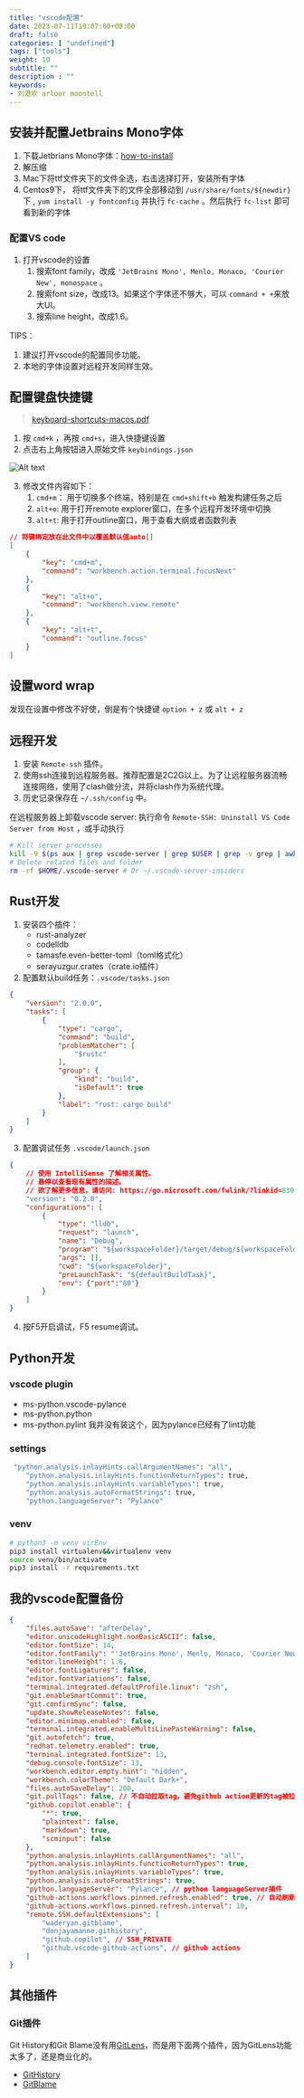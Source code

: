 ```yaml
---
title: "vscode配置"
date: 2023-07-11T19:07:00+08:00
draft: false
categories: [ "undefined"]
tags: ["tools"]
weight: 10
subtitle: ""
description : ""
keywords:
- 刘港欢 arloor moontell
---
```


## 安装并配置Jetbrains Mono字体

1. 下载Jetbrians Mono字体：[how-to-install](https://www.jetbrains.com/lp/mono/#how-to-install)
2. 解压缩
3. Mac下将ttf文件夹下的文件全选，右击选择打开，安装所有字体
4. Centos9下， 将ttf文件夹下的文件全部移动到 `/usr/share/fonts/${newdir}`下 , `yum install -y fontconfig` 并执行 `fc-cache` 。然后执行 `fc-list` 即可看到新的字体 

### 配置VS code

1. 打开vscode的设置
    1. 搜索font family，改成 `'JetBrains Mono', Menlo, Monaco, 'Courier New', monospace` 。
    2. 搜索font size，改成13。如果这个字体还不够大，可以 `command + +`来放大UI。
    3. 搜索line height，改成1.6。

TIPS：

1. 建议打开vscode的配置同步功能。
2. 本地的字体设置对远程开发同样生效。

## 配置键盘快捷键

> [keyboard-shortcuts-macos.pdf](https://code.visualstudio.com/shortcuts/keyboard-shortcuts-macos.pdf)

1. 按 `cmd+k` ，再按 `cmd+s`，进入快捷键设置
2. 点击右上角按钮进入原始文件 `keybindings.json`

![Alt text](/img/vscode-keybindings-setting.png)

3. 修改文件内容如下：
    1. `cmd+m`： 用于切换多个终端，特别是在 `cmd+shift+b` 触发构建任务之后
    2. `alt+o`: 用于打开remote explorer窗口，在多个远程开发环境中切换
    3. `alt+t`: 用于打开outline窗口，用于查看大纲或者函数列表

```json
// 将键绑定放在此文件中以覆盖默认值auto[]
[
    {
        "key": "cmd+m",
        "command": "workbench.action.terminal.focusNext"
    },
    {
        "key": "alt+o",
        "command": "workbench.view.remote"
    },
    {
        "key": "alt+t",
        "command": "outline.focus"
    }
]
```


## 设置word wrap

发现在设置中修改不好使，倒是有个快捷键 `option + z` 或 `alt + z`

## 远程开发

1. 安装 `Remote-ssh` 插件。
2. 使用ssh连接到远程服务器。推荐配置是2C2G以上。为了让远程服务器流畅连接网络，使用了clash做分流，并将clash作为系统代理。
3. 历史记录保存在 `~/.ssh/config` 中。

在远程服务器上卸载vscode server: 执行命令 `Remote-SSH: Uninstall VS Code Server from Host` ，或手动执行

```bash
# Kill server processes
kill -9 $(ps aux | grep vscode-server | grep $USER | grep -v grep | awk '{print $2}')
# Delete related files and folder
rm -rf $HOME/.vscode-server # Or ~/.vscode-server-insiders
```

## Rust开发

1. 安装四个插件：
    - rust-analyzer
    - codelldb
    - tamasfe.even-better-toml（toml格式化）
    - serayuzgur.crates（crate.io插件）
2. 配置默认build任务：`.vscode/tasks.json`

```json
{
	"version": "2.0.0",
	"tasks": [
		{
			"type": "cargo",
			"command": "build",
			"problemMatcher": [
				"$rustc"
			],
			"group": {
				"kind": "build",
				"isDefault": true
			},
			"label": "rust: cargo build"
		}
	]
}
```

3. 配置调试任务 `.vscode/launch.json`

```json
{
    // 使用 IntelliSense 了解相关属性。 
    // 悬停以查看现有属性的描述。
    // 欲了解更多信息，请访问: https://go.microsoft.com/fwlink/?linkid=830387
    "version": "0.2.0",
    "configurations": [
        {
            "type": "lldb",
            "request": "launch",
            "name": "Debug",
            "program": "${workspaceFolder}/target/debug/${workspaceFolderBasename}",
            "args": [],
            "cwd": "${workspaceFolder}",
            "preLaunchTask": "${defaultBuildTask}",
            "env": {"port":"80"}
        }
    ]
}
```

4. 按F5开启调试，F5 resume调试。

## Python开发

### vscode plugin

- ms-python.vscode-pylance
- ms-python.python
- ms-python.pylint 我并没有装这个，因为pylance已经有了lint功能

### settings

```bash
 "python.analysis.inlayHints.callArgumentNames": "all",
    "python.analysis.inlayHints.functionReturnTypes": true,
    "python.analysis.inlayHints.variableTypes": true,
    "python.analysis.autoFormatStrings": true,
    "python.languageServer": "Pylance"
```

### venv
    
```bash
# python3 -m venv virEnv
pip3 install virtualenv&&virtualenv venv
source venv/bin/activate
pip3 install -r requirements.txt
```

## 我的vscode配置备份

```json
{
    "files.autoSave": "afterDelay",
    "editor.unicodeHighlight.nonBasicASCII": false,
    "editor.fontSize": 14,
    "editor.fontFamily": "'JetBrains Mono', Menlo, Monaco, 'Courier New', monospace",
    "editor.lineHeight": 1.6,
    "editor.fontLigatures": false,
    "editor.fontVariations": false,
    "terminal.integrated.defaultProfile.linux": "zsh",
    "git.enableSmartCommit": true,
    "git.confirmSync": false,
    "update.showReleaseNotes": false,
    "editor.minimap.enabled": false,
    "terminal.integrated.enableMultiLinePasteWarning": false,
    "git.autofetch": true,
    "redhat.telemetry.enabled": true,
    "terminal.integrated.fontSize": 13,
    "debug.console.fontSize": 13,
    "workbench.editor.empty.hint": "hidden",
    "workbench.colorTheme": "Default Dark+",
    "files.autoSaveDelay": 200,
    "git.pullTags": false, // 不自动拉取tag，避免github action更新的tag被拉取，导致git pull失败
    "github.copilot.enable": {
        "*": true,
        "plaintext": false,
        "markdown": true,
        "scminput": false
    },
    "python.analysis.inlayHints.callArgumentNames": "all",
    "python.analysis.inlayHints.functionReturnTypes": true,
    "python.analysis.inlayHints.variableTypes": true,
    "python.analysis.autoFormatStrings": true,
    "python.languageServer": "Pylance", // python languageServer插件
    "github-actions.workflows.pinned.refresh.enabled": true, // 自动刷新被pin住的github action的执行状态，可能触发Github API的限制
    "github-actions.workflows.pinned.refresh.interval": 10,
    "remote.SSH.defaultExtensions": [
        "waderyan.gitblame",
        "donjayamanne.githistory",
        "github.copilot", // SSH_PRIVATE
        "github.vscode-github-actions", // github actions
    ]
}
```


## 其他插件

### Git插件

Git History和Git Blame没有用[GitLens](https://marketplace.visualstudio.com/items?itemName=eamodio.gitlens)，而是用下面两个插件，因为GitLens功能太多了，还是商业化的。

- [GitHistory](https://marketplace.visualstudio.com/items?itemName=donjayamanne.githistory)
- [GitBlame](https://marketplace.visualstudio.com/items?itemName=waderyan.gitblame)